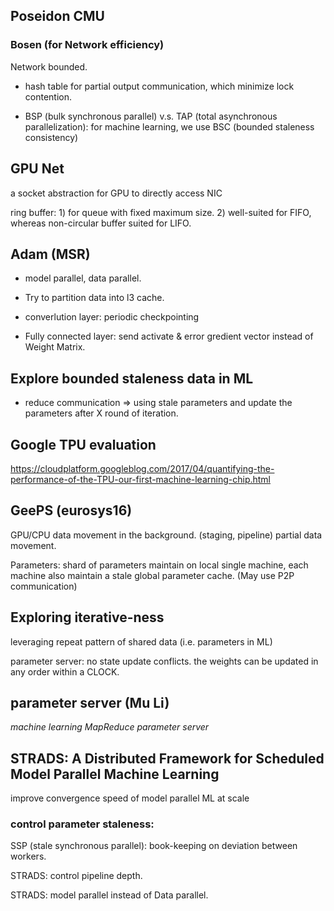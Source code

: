 ## Poseidon CMU

### Bosen (for Network efficiency)

Network bounded.

* hash table for partial output communication, which minimize lock contention.

* BSP (bulk synchronous parallel) v.s. TAP (total asynchronous parallelization): for machine learning, we use BSC (bounded staleness consistency)


## GPU Net
a socket abstraction for GPU to directly access NIC

ring buffer: 1) for queue with fixed maximum size. 2) well-suited for FIFO, whereas non-circular buffer suited for LIFO.

## Adam (MSR)

* model parallel, data parallel. 

* Try to partition data into l3 cache. 

* converlution layer: periodic checkpointing

* Fully connected layer: send activate & error gredient vector instead of Weight Matrix.


## Explore bounded staleness data in ML

* reduce communication => using stale parameters and update the parameters after X round of iteration.


## Google TPU evaluation

https://cloudplatform.googleblog.com/2017/04/quantifying-the-performance-of-the-TPU-our-first-machine-learning-chip.html

## GeePS (eurosys16)

GPU/CPU data movement in the background. (staging, pipeline) partial data movement.

Parameters: shard of parameters maintain on local single machine, each machine also maintain a stale global parameter cache. (May use P2P communication)


## Exploring iterative-ness
leveraging repeat pattern of shared data (i.e. parameters in ML)

parameter server: no state update conflicts. the weights can be updated in any order within a CLOCK.

## parameter server (Mu Li)

*machine learning MapReduce parameter server*

## STRADS: A Distributed Framework for Scheduled Model Parallel Machine Learning

improve convergence speed of model parallel ML at scale

### control parameter staleness:
SSP (stale synchronous parallel): book-keeping on deviation between workers.

STRADS: control pipeline depth.

STRADS: model parallel instead of Data parallel.

